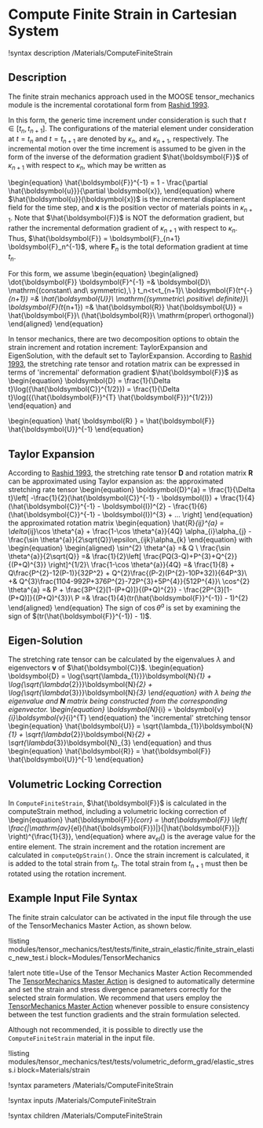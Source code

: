 # Compute Finite Strain in Cartesian System

!syntax description /Materials/ComputeFiniteStrain

## Description

The finite strain mechanics approach used in the MOOSE tensor_mechanics module is the incremental
corotational form from
[Rashid 1993](http://onlinelibrary.wiley.com/doi/10.1002/nme.1620362302/abstract).

In this form, the generic time increment under consideration is such that $t \in [t_n, t_{n+1}]$. The
configurations of the material element under consideration at $t = t_n$ and $t = t_{n+1}$ are denoted
by $\kappa_n$, and $\kappa_{n + 1}$, respectively. The incremental motion over the time increment is
assumed to be given in the form of the inverse of the deformation gradient $\hat{\boldsymbol{F}}$ of
$\kappa_{n + 1}$ with respect to $\kappa_n$, which may be written as

\begin{equation}
\hat{\boldsymbol{F}}^{-1} = 1 - \frac{\partial \hat{\boldsymbol{u}}}{\partial \boldsymbol{x}},
\end{equation}
where $\hat{\boldsymbol{u}}(\boldsymbol{x})$ is the incremental displacement field for the time step, and
$\boldsymbol{x}$ is the position vector of materials points in $\kappa_{n+1}$. Note that
$\hat{\boldsymbol{F}}$ is NOT the deformation gradient, but rather the incremental deformation gradient
of $\kappa_{n+1}$ with respect to $\kappa_n$. Thus, $\hat{\boldsymbol{F}} = \boldsymbol{F}_{n+1}
\boldsymbol{F}_n^{-1}$, where $\boldsymbol{F}_n$ is the total deformation gradient at time $t_n$.

For this form, we assume
\begin{equation}
\begin{aligned}
\dot{\boldsymbol{F}} \boldsymbol{F}^{-1} =& \boldsymbol{D}\ \mathrm{(constant\ and\ symmetric),\ } t_n<t<t_{n+1}\\
\boldsymbol{F}(t^{-}_{n+1}) =& \hat{\boldsymbol{U}}\ \mathrm{(symmetric\ positive\ definite)}\\
\boldsymbol{F}(t_{n+1}) =& \hat{\boldsymbol{R}} \hat{\boldsymbol{U}} = \hat{\boldsymbol{F}}\ (\hat{\boldsymbol{R}}\ \mathrm{proper\ orthogonal})
\end{aligned}
\end{equation}

In tensor mechanics, there are two decomposition options to obtain the strain increment and rotation
increment: TaylorExpansion and EigenSolution, with the default set to TaylorExpansion.  According to
[Rashid 1993](http://onlinelibrary.wiley.com/doi/10.1002/nme.1620362302/abstract), the stretching
rate tensor and rotation matrix can be expressed in terms of 'incremental' deformation gradient
$\hat{\boldsymbol{F}}$ as
\begin{equation}
\boldsymbol{D} = \frac{1}{\Delta t}\log({\hat{\boldsymbol{C}}^{1/2}}) = \frac{1}{\Delta t}\log({(\hat{\boldsymbol{F}}^{T} \hat{\boldsymbol{F}})^{1/2}})
\end{equation}
and

\begin{equation}
\hat{ \boldsymbol{R} } = \hat{\boldsymbol{F}} \hat{\boldsymbol{U}}^{-1}
\end{equation}

## Taylor Expansion

According to [Rashid 1993](http://onlinelibrary.wiley.com/doi/10.1002/nme.1620362302/abstract), the
stretching rate tensor $\boldsymbol{D}$ and rotation matrix $\boldsymbol{R}$ can be approximated using Taylor
expansion as:
the approximated stretching rate tensor
\begin{equation}
\boldsymbol{D}^{a} = \frac{1}{\Delta t}\left[ -\frac{1}{2}(\hat{\boldsymbol{C}}^{-1} - \boldsymbol{I}) + \frac{1}{4}(\hat{\boldsymbol{C}}^{-1} - \boldsymbol{I})^{2} - \frac{1}{6}(\hat{\boldsymbol{C}}^{-1} - \boldsymbol{I})^{3} + ... \right]
\end{equation}
the approximated rotation matrix
\begin{equation}
\hat{R}_{ij}^{a} = \delta_{ij}\cos \theta^{a} + \frac{1-\cos \theta^{a}}{4Q} \alpha_{i}\alpha_{j} - \frac{\sin \theta^{a}}{2\sqrt{Q}}\epsilon_{ijk}\alpha_{k}
\end{equation}
with
\begin{equation}
\begin{aligned}
\sin^{2} \theta^{a} =& Q \\
\frac{\sin \theta^{a}}{2\sqrt{Q}} =& \frac{1}{2}\left[ \frac{PQ(3-Q)+P^{3}+Q^{2}}{(P+Q)^{3}} \right]^{1/2}\\
\frac{1-\cos \theta^{a}}{4Q} =& \frac{1}{8} + Q\frac{P^{2}-12(P-1)}{32P^2} + Q^{2}\frac{(P-2)(P^{2}-10P+32)}{64P^3}\\
 +& Q^{3}\frac{1104-992P+376P^{2}-72P^{3}+5P^{4}}{512P^{4}}\\
\cos^{2} \theta^{a} =& P + \frac{3P^{2}[1-(P+Q)]}{(P+Q)^{2}} - \frac{2P^{3}[1-(P+Q)]}{(P+Q)^{3}}\\
P =& \frac{1}{4}(tr(\hat{\boldsymbol{F}}^{-1}) - 1)^{2}
\end{aligned}
\end{equation}
The sign of $\cos \theta^{a}$ is set by examining the sign of $(tr(\hat{\boldsymbol{F}}^{-1}) - 1)$.

## Eigen-Solution

The stretching rate tensor can be calculated by the eigenvalues $\lambda$ and eigenvectors
$\boldsymbol{v}$ of $\hat{\boldsymbol{C}}$.
\begin{equation}
\boldsymbol{D} = \log{\sqrt{\lambda_{1}}}\boldsymbol{N}_{1} + \log{\sqrt{\lambda_{2}}}\boldsymbol{N}_{2} + \log{\sqrt{\lambda_{3}}}\boldsymbol{N}_{3}
\end{equation}
with $\lambda$ being the eigenvalue and $\boldsymbol{N}$ matrix being constructed from the corresponding
eigenvector.
\begin{equation}
\boldsymbol{N}_{i} = \boldsymbol{v}_{i}\boldsymbol{v}_{i}^{T}
\end{equation}
the 'incremental' stretching tensor
\begin{equation}
\hat{\boldsymbol{U}} = \sqrt{\lambda_{1}}\boldsymbol{N}_{1} + \sqrt{\lambda_{2}}\boldsymbol{N}_{2} + \sqrt{\lambda_{3}}\boldsymbol{N}_{3}
\end{equation}
and thus
\begin{equation}
\hat{\boldsymbol{R}} = \hat{\boldsymbol{F}} \hat{\boldsymbol{U}}^{-1}
\end{equation}

## Volumetric Locking Correction

In `ComputeFiniteStrain`, $\hat{\boldsymbol{F}}$ is calculated in the computeStrain method, including a
volumetric locking correction of
\begin{equation}
\hat{\boldsymbol{F}}_{corr} = \hat{\boldsymbol{F}} \left( \frac{|\mathrm{av}_{el}(\hat{\boldsymbol{F}})|}{|\hat{\boldsymbol{F}}|} \right)^{\frac{1}{3}},
\end{equation}
where $\mathrm{av}_{el}()$ is the average value for the entire element. The strain increment and the
rotation increment are calculated in `computeQpStrain()`. Once the strain increment is calculated, it
is added to the total strain from $t_n$. The total strain from $t_{n+1}$ must then be rotated using
the rotation increment.

## Example Input File Syntax

The finite strain calculator can be activated in the input file through the use of the
TensorMechanics Master Action, as shown below.

!listing modules/tensor_mechanics/test/tests/finite_strain_elastic/finite_strain_elastic_new_test.i
         block=Modules/TensorMechanics

!alert note title=Use of the Tensor Mechanics Master Action Recommended
The [TensorMechanics Master Action](/systems/Modules/TensorMechanics/Master/index.md) is designed to
automatically determine and set the strain and stress divergence parameters correctly for the
selected strain formulation.  We recommend that users employ the
[TensorMechanics Master Action](/systems/Modules/TensorMechanics/Master/index.md) whenever possible
to ensure consistency between the test function gradients and the strain formulation selected.

Although not recommended, it is possible to directly use the `ComputeFiniteStrain` material
in the input file.

!listing modules/tensor_mechanics/test/tests/volumetric_deform_grad/elastic_stress.i
         block=Materials/strain

!syntax parameters /Materials/ComputeFiniteStrain

!syntax inputs /Materials/ComputeFiniteStrain

!syntax children /Materials/ComputeFiniteStrain

